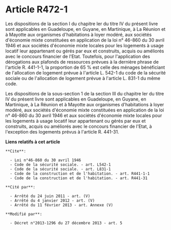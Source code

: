# Article R472-1

Les dispositions de la section I du chapitre Ier du titre IV du présent livre sont applicables en Guadeloupe, en Guyane, en
Martinique, à La Réunion et à Mayotte aux organismes d'habitations à loyer modéré, aux sociétés d'économie mixte constituées
en application de la loi n° 46-860 du 30 avril 1946 et aux sociétés d'économie mixte locales pour les logements à usage
locatif leur appartenant ou gérés par eux et construits, acquis ou améliorés avec le concours financier de l'Etat. Toutefois,
pour l'application des dérogations aux plafonds de ressources prévues à la dernière phrase de l'article R. 441-1-1, la
proportion de 65 % est celle des ménages bénéficiant de l'allocation de logement prévue à l'article L. 542-1 du code de la
sécurité sociale ou de l'allocation de logement prévue à l'article L. 831-1 du même code. 

Les dispositions de la sous-section 1 de la section III du chapitre Ier du titre IV du présent livre sont applicables en
Guadeloupe, en Guyane, en Martinique, à La Réunion et à Mayotte aux organismes d'habitations à loyer modéré, aux sociétés
d'économie mixte constituées en application de la loi n° 46-860 du 30 avril 1946 et aux sociétés d'économie mixte locales
pour les logements à usage locatif leur appartenant ou gérés par eux et construits, acquis ou améliorés avec le concours
financier de l'Etat, à l'exception des logements prévus à l'article R. 441-31.

**Liens relatifs à cet article**

	**Cite**:

	  - Loi n°46-860 du 30 avril 1946
	  - Code de la sécurité sociale. - art. L542-1
	  - Code de la sécurité sociale. - art. L831-1
	  - Code de la construction et de l'habitation. - art. R441-1-1
	  - Code de la construction et de l'habitation. - art. R441-31

	**Cité par**:

	  - Arrêté du 24 juin 2011 - art. (V)
	  - Arrêté du 4 janvier 2012 - art. (V)
	  - Arrêté du 11 février 2013 - art. Annexe (V)

	**Modifié par**:

	  - Décret n°2013-1296 du 27 décembre 2013 - art. 5
